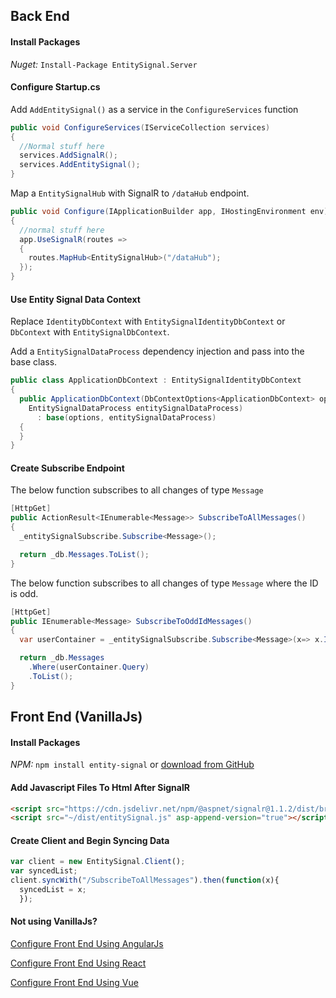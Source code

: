 ﻿## Back End

#### Install Packages
*Nuget:* `Install-Package EntitySignal.Server`


#### Configure Startup.cs
Add `AddEntitySignal()` as a service in the `ConfigureServices` function
```csharp
public void ConfigureServices(IServiceCollection services)
{
  //Normal stuff here
  services.AddSignalR();
  services.AddEntitySignal();
}
```

Map a `EntitySignalHub` with SignalR to `/dataHub` endpoint.
```csharp
public void Configure(IApplicationBuilder app, IHostingEnvironment env)
{
  //normal stuff here
  app.UseSignalR(routes =>
  {
    routes.MapHub<EntitySignalHub>("/dataHub");
  });
}
```

#### Use Entity Signal Data Context
Replace `IdentityDbContext` with `EntitySignalIdentityDbContext` or `DbContext` with `EntitySignalDbContext`.

Add a `EntitySignalDataProcess` dependency injection and pass into the base class.
```csharp
public class ApplicationDbContext : EntitySignalIdentityDbContext
{
  public ApplicationDbContext(DbContextOptions<ApplicationDbContext> options,
    EntitySignalDataProcess entitySignalDataProcess)
      : base(options, entitySignalDataProcess)
  {
  }
}
```

#### Create Subscribe Endpoint
The below function subscribes to all changes of type `Message`

```csharp
[HttpGet]
public ActionResult<IEnumerable<Message>> SubscribeToAllMessages()
{
  _entitySignalSubscribe.Subscribe<Message>();

  return _db.Messages.ToList();
}
```

The below function subscribes to all changes of type `Message` where the ID is odd.
```csharp
[HttpGet]
public IEnumerable<Message> SubscribeToOddIdMessages()
{
  var userContainer = _entitySignalSubscribe.Subscribe<Message>(x=> x.Id % 2 == 1);

  return _db.Messages
    .Where(userContainer.Query)
    .ToList();
}
```


## Front End (VanillaJs)



#### Install Packages
*NPM:* `npm install entity-signal`
or
[download from GitHub](https://github.com/dustout/entitysignal/releases)

#### Add Javascript Files To Html After SignalR
```html
<script src="https://cdn.jsdelivr.net/npm/@aspnet/signalr@1.1.2/dist/browser/signalr.min.js"></script>
<script src="~/dist/entitySignal.js" asp-append-version="true"></script>
```

#### Create Client and Begin Syncing Data
```javascript
var client = new EntitySignal.Client();
var syncedList;
client.syncWith("/SubscribeToAllMessages").then(function(x){
  syncedList = x;
  });
```

#### Not using VanillaJs?
[Configure Front End Using AngularJs](https://entitysignal.com/documentation/AngularJs-Integration)

[Configure Front End Using React](https://entitysignal.com/documentation/React-Integration)

[Configure Front End Using Vue](https://entitysignal.com/documentation/Vue-Integration)